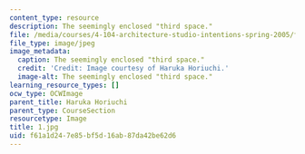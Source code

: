 ```yaml
---
content_type: resource
description: The seemingly enclosed "third space."
file: /media/courses/4-104-architecture-studio-intentions-spring-2005/f61a1d247e85bf5d16ab87da42be62d6_1.jpg
file_type: image/jpeg
image_metadata:
  caption: The seemingly enclosed "third space."
  credit: 'Credit: Image courtesy of Haruka Horiuchi.'
  image-alt: The seemingly enclosed "third space."
learning_resource_types: []
ocw_type: OCWImage
parent_title: Haruka Horiuchi
parent_type: CourseSection
resourcetype: Image
title: 1.jpg
uid: f61a1d24-7e85-bf5d-16ab-87da42be62d6
---
```

